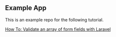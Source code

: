 ## Example App

This is an example repo for the following tutorial. 

[How To: Validate an array of form fields with Laravel](http://ericlbarnes.com/laravel-array-validation/)